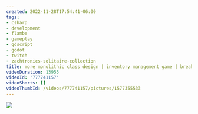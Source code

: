 ```yaml
---
created: 2022-11-28T17:54:41-06:00
tags:
- csharp
- development
- flambe
- gameplay
- gdscript
- godot
- twitch
- zachtronics-solitaire-collection
title: more monolithic class design | inventory management game | break from the thinkies
videoDuration: 13955
videoId: '777741157'
videoShorts: []
videoThumbId: /videos/777741157/pictures/1577355533
---
```


![](20221128235441.jpg)
